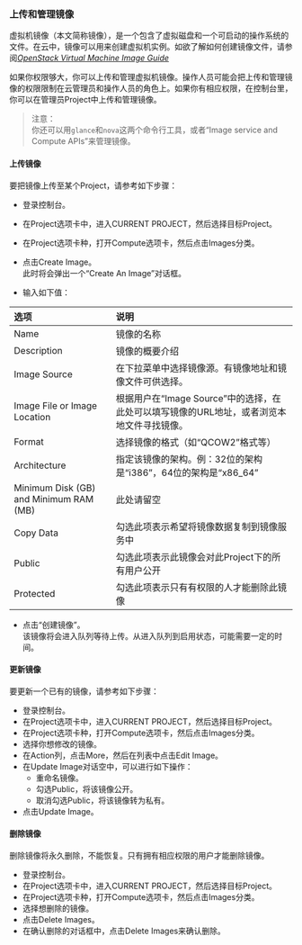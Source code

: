 ### 上传和管理镜像

虚拟机镜像（本文简称镜像），是一个包含了虚拟磁盘和一个可启动的操作系统的文件。在云中，镜像可以用来创建虚拟机实例。如欲了解如何创建镜像文件，请参阅[*OpenStack Virtual Machine Image Guide*](http://ithasnotbeenaddedyet.com)

如果你权限够大，你可以上传和管理虚拟机镜像。操作人员可能会把上传和管理镜像的权限限制在云管理员和操作人员的角色上。如果你有相应权限，在控制台里，你可以在管理员Project中上传和管理镜像。

>注意：	
>你还可以用```glance```和```nova```这两个命令行工具，或者“Image service and Compute APIs”来管理镜像。

#### 上传镜像

要把镜像上传至某个Project，请参考如下步骤：

- 登录控制台。

- 在Project选项卡中，进入CURRENT PROJECT，然后选择目标Project。

- 在Project选项卡种，打开Compute选项卡，然后点击Images分类。

- 点击Create Image。  
	此时将会弹出一个“Create An Image”对话框。

- 输入如下值：

|选项|说明|
|:--|:--|
|Name|镜像的名称|
|Description|镜像的概要介绍|
|Image Source|在下拉菜单中选择镜像源。有镜像地址和镜像文件可供选择。|
|Image File or Image Location|根据用户在“Image Source”中的选择，在此处可以填写镜像的URL地址，或者浏览本地文件寻找镜像。|
|Format|选择镜像的格式（如“QCOW2”格式等）|
|Architecture|指定该镜像的架构。例：32位的架构是“i386”，64位的架构是“x86_64”|
|Minimum Disk (GB) and Minimum RAM (MB)|此处请留空|
|Copy Data|勾选此项表示希望将镜像数据复制到镜像服务中|
|Public|勾选此项表示此镜像会对此Project下的所有用户公开|
|Protected|勾选此项表示只有有权限的人才能删除此镜像|
	
-  点击“创建镜像”。	
	该镜像将会进入队列等待上传。从进入队列到启用状态，可能需要一定的时间。
	
#### 更新镜像

要更新一个已有的镜像，请参考如下步骤：

- 登录控制台。
- 在Project选项卡中，进入CURRENT PROJECT，然后选择目标Project。
- 在Project选项卡种，打开Compute选项卡，然后点击Images分类。
- 选择你想修改的镜像。
- 在Action列，点击More，然后在列表中点击Edit Image。
- 在Update Image对话空中，可以进行如下操作：
	- 重命名镜像。
	- 勾选Public，将该镜像公开。
	- 取消勾选Public，将该镜像转为私有。
- 点击Update Image。

#### 删除镜像

删除镜像将永久删除，不能恢复。只有拥有相应权限的用户才能删除镜像。

- 登录控制台。
- 在Project选项卡中，进入CURRENT PROJECT，然后选择目标Project。
- 在Project选项卡种，打开Compute选项卡，然后点击Images分类。
- 选择想删除的镜像。
- 点击Delete Images。
- 在确认删除的对话框中，点击Delete Images来确认删除。